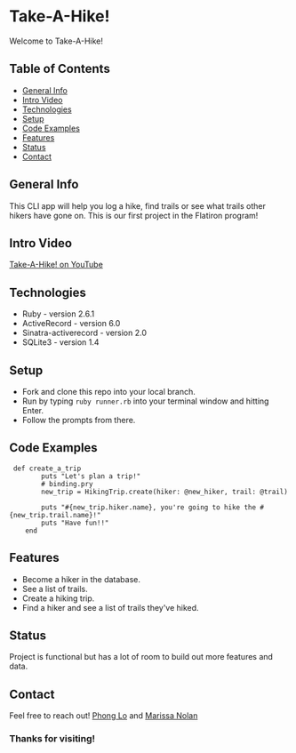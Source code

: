 # Take-A-Hike!
Welcome to Take-A-Hike!


## Table of Contents
* [General Info](#General-Info)
* [Intro Video](#Intro-Video)
* [Technologies](#Technologies)
* [Setup](#Setup)
* [Code Examples](#Code-Examples)
* [Features](#Features)
* [Status](#Status)
* [Contact](#Contact)

## General Info
This CLI app will help you log a hike, find trails or see what trails other hikers have gone on.
This is our first project in the Flatiron program!

## Intro Video
[Take-A-Hike! on YouTube](https://www.youtube.com/watch?v=eROjYjnk7RI)

## Technologies
* Ruby - version 2.6.1
* ActiveRecord - version 6.0
* Sinatra-activerecord - version 2.0
* SQLite3 - version 1.4

## Setup
* Fork and clone this repo into your local branch.
* Run by typing `ruby runner.rb` into  your terminal window and hitting Enter.
* Follow the prompts from there.

## Code Examples
```
 def create_a_trip
        puts "Let's plan a trip!"
        # binding.pry
        new_trip = HikingTrip.create(hiker: @new_hiker, trail: @trail)
        
        puts "#{new_trip.hiker.name}, you're going to hike the #{new_trip.trail.name}!"
        puts "Have fun!!"
    end
```
## Features
* Become a hiker in the database.
* See a list of trails.
* Create a hiking trip.
* Find a hiker and see a list of trails they've hiked.

## Status
Project is functional but has a lot of room to build out more features and data.

## Contact
Feel free to reach out!
[Phong Lo](https://www.linkedin.com/in/phong-lo/) and [Marissa Nolan](https://www.linkedin.com/in/marissanolan1/) 

### Thanks for visiting!


